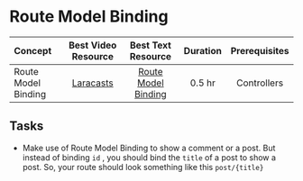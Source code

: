 # Route Model Binding

Concept | Best Video Resource | Best Text Resource | Duration | Prerequisites
:-- | :--: | :--: | :--: | :--:
Route Model Binding | [Laracasts](https://laracasts.com/series/laravel-from-scratch-2017/episodes/9) | [Route Model Binding](https://laravel.com/docs/5.4/routing#route-model-binding) | 0.5 hr | Controllers

## Tasks

- Make use of Route Model Binding to show a comment or a post. But instead of binding `id` , you should bind the `title` of a post to show a post. So, your route should look something like this `post/{title}`
